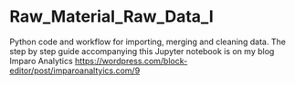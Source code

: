 # Raw_Material_Raw_Data_I
Python code and workflow for importing, merging and cleaning data. 
The step by step guide accompanying this Jupyter notebook is on my blog Imparo Analytics https://wordpress.com/block-editor/post/imparoanaltyics.com/9 
